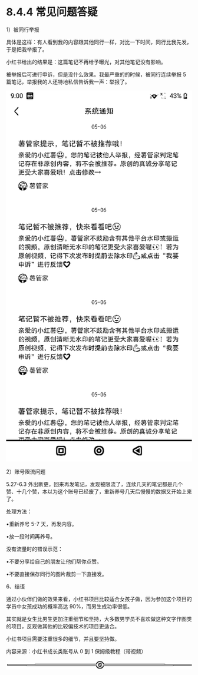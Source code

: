 # 8.4.4 常见问题答疑

1）被同行举报

具体是这样：有人看到我的内容跟其他同行一样，对比一下时间，同行比我先发，于是把我举报了。

小红书给出的结果是：这篇笔记不再给予曝光，对其他笔记没有影响。

被举报后可进行申诉，但是没什么效果。我最严重的的时候，被同行连续举报 5 篇笔记，举报我的人还特地私信告诉我一声：举报了。

![](img/e477e1685be411916f74f7b4cd7731c5.png)

2）账号限流问题

5.27-6.3 外出断更，回来再发笔记，发现被限流了，连续几天的笔记都是几个赞、十几个赞，本以为这个账号已经废了，重新养号几天后慢慢的数据又开始上来了。

处理方法：

•重新养号 5-7 天，再发内容。

•放一段时间再养号。

没有流量时的错误示范：

•不要分享给自己的朋友让他们帮你点赞。

•不要直接保存同行的图片裁剪一下直接发。

6、结语

通过小伙伴们做的效果来看，小红书项目比较适合女孩子做，因为参加这个项目的学员中女孩成功的概率高达 90%，而男生成功率很低。

其实就是女生比男生更加注重细节和坚持，大多数男学员不喜欢做这种文字作图类的项目，反观做其他的比较偏技术的项目更适合。

小红书项目需要注重很多的细节，并且要坚持做。

内容来源：小红书成长类账号从 0 到 1 保姆级教程（带视频）

![](img/fb91ee241585f33667363a0f754604fc.png)